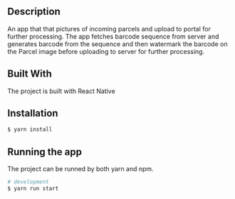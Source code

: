 ## Description
An app that that pictures of incoming parcels and upload to portal for further processing.
The app fetches barcode sequence from server and generates barcode from the sequence and then watermark
the barcode on the Parcel image before uploading to server for further processing.

## Built With

The project is built with React Native

## Installation

```bash
$ yarn install
```

## Running the app

The project can be runned by both yarn and npm.

```bash
# development
$ yarn run start
```
